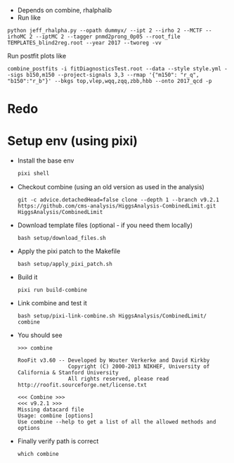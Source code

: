 - Depends on combine, rhalphalib
- Run like 
```
python jeff_rhalpha.py --opath dummyx/ --ipt 2 --irho 2 --MCTF --irhoMC 2 --iptMC 2 --tagger pnmd2prong_0p05 --root_file TEMPLATES_blind2reg.root --year 2017 --tworeg -vv
```

Run postfit plots like 
```
combine_postfits -i fitDiagnosticsTest.root --data --style style.yml --sigs b150,m150 --project-signals 3,3 --rmap '{"m150": "r_q", "b150":"r_b"}' --bkgs top,vlep,wqq,zqq,zbb,hbb --onto 2017_qcd -p
```



# Redo

# Setup env (using pixi)

- Install the base env
    ```bash
    pixi shell
    ```
- Checkout combine (using an old version as used in the analysis)
    ```
    git -c advice.detachedHead=false clone --depth 1 --branch v9.2.1 https://github.com/cms-analysis/HiggsAnalysis-CombinedLimit.git HiggsAnalysis/CombinedLimit
    ```
- Download template files (optional - if you need them locally)
    ```
    bash setup/download_files.sh
    ```
- Apply the pixi patch to the Makefile
    ```
    bash setup/apply_pixi_patch.sh
    ```
- Build it 
    ```
    pixi run build-combine
    ```
- Link combine and test it 
    ```
    bash setup/pixi-link-combine.sh HiggsAnalysis/CombinedLimit/
    combine
    ```
- You should see
    ```
    >>> combine

    RooFit v3.60 -- Developed by Wouter Verkerke and David Kirkby
                    Copyright (C) 2000-2013 NIKHEF, University of California & Stanford University
                    All rights reserved, please read http://roofit.sourceforge.net/license.txt

    <<< Combine >>>
    <<< v9.2.1 >>>
    Missing datacard file
    Usage: combine [options]
    Use combine --help to get a list of all the allowed methods and options
    ```
- Finally verify path is correct
    ```
    which combine
    ```


